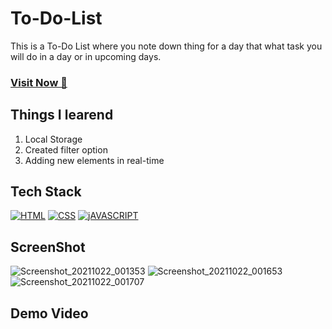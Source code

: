 # To-Do-List
This is a To-Do List where you note down thing for a day that what task you will do in a day or in upcoming days.

### <a href="https://github.com/singhsduos/To-Do-List" target="_blank">**Visit Now 🚀**</a>


## Things I learend
1. Local Storage
2. Created filter option
3. Adding new elements in real-time


## Tech Stack
[![HTML](https://img.shields.io/badge/HTML5-E34F26?style=for-the-badge&logo=html5&logoColor=white)](https://www.w3schools.com/html/)
[![CSS](https://img.shields.io/badge/CSS3-1572B6?style=for-the-badge&logo=css3&logoColor=white)](https://www.w3schools.com/css/)
[![jAVASCRIPT](https://img.shields.io/badge/JavaScript-323330?style=for-the-badge&logo=javascript&logoColor=F7DF1E)](https://developer.mozilla.org/en-US/docs/Web/JavaScript)

## ScreenShot
![Screenshot_20211022_001353](https://user-images.githubusercontent.com/32032008/138338470-afba34c3-4eb9-4845-9acc-c3b2750f90ec.png)
![Screenshot_20211022_001653](https://user-images.githubusercontent.com/32032008/138338479-61ec1754-f6d8-4007-a737-5f2e81cff68a.png)
![Screenshot_20211022_001707](https://user-images.githubusercontent.com/32032008/138338482-06aba16b-7489-46c0-9faa-9f8e56984bce.png)





## Demo Video









